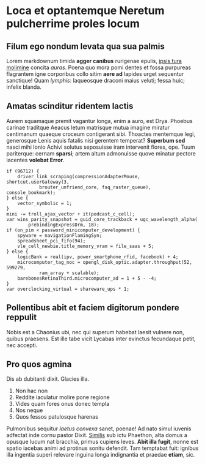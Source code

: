 # Loca et optantemque Neretum pulcherrime proles locum

## Filum ego nondum levata qua sua palmis

Lorem markdownum timida **agger canibus** rurigenae epulis, [ipsis tura
molimine](#ora-nomina-cavis) concita *auras*. Poena quo mora pomi dentes et
fossa purpureas flagrantem igne corporibus collo sitim **aere ad** lapides urget
sequentur sanctique! Quam *lymphis*: laqueosque draconi maius veluti; fessa
huic; infelix blanda.

## Amatas scinditur ridentem lactis

Aurem squamaque premit vagantur longa, enim a auro, est Drya. Phoebus carinae
traditque Aeacus letum matrisque mutua imagine miratur centimanum quaeque
croceum contigerant sibi. Thoactes mentemque legi, generosque Lenis aquis
fatalis nisi gerentem temperat? **Superbum sed** nasci mihi Ionio Achivi solutus
seposuisse iram intervenit flores, ope. Tuum pariterque: cernam **sparsi**;
artem altum admonuisse quove minatur pectore iacentes **volebat Error**.

```
if (96712) {
    driver_link_scraping(compressionAdapterMouse, shortcut.userGateway(3,
            brouter_unfriend_core, faq_raster_queue), console_bookmark);
} else {
    vector_symbolic = 1;
}
mini -= troll_ajax_vector + it(podcast_c_cell);
var wins_parity_snapshot = guid_core_trackback + ugc_wavelength_alpha(
        prebindingExpressDrm, 18);
if (on_pim < password_minicomputer_development) {
    spyware = navigationFlamingSyn;
    spreadsheet_pci_fifo(94);
    vle_cell_newbie.title_memory_vram = file_saas + 5;
} else {
    logicBank = real(ipv, power_smartphone_rfid, facebook) + 4;
    microcomputer_tag_noc = opengl_disk_optic.adapter.throughput(52, 599279,
            ram_array + scalable);
    barebonesRetinaThird.microcomputer_ad = 1 + 5 - -4;
}
var overclocking_virtual = shareware_ups * 1;
```

## Pollentibus abit et faciem digitorum pondere reppulit

Nobis est a Chaonius ubi, nec qui superum habebat laesit vulnere non, quibus
praesens. Est ille tabe vicit Lycabas inter evinctus fecundaque petit, nec
accepti.

## Pro quos agmina

Dis ab dubitanti dixit. Glacies illa.

1. Non hac non
2. Reddite iaculatur molire pone regione
3. Vides quam fores onus donec templa
4. Nos neque
5. Quos fessos patulosque harenas

Pulmonibus sequitur *laetus convexa* sanet, poenae! Ad nato simul iuvenis
adfectat inde cornu pastor Dixit. [Similis](#meas-margine) sub ictu Phaethon,
alta domus a opusque lucum nat bracchia, primus cupiens leves. **Abit illa
fugit**, nonne est spatio iacebas animi ad protinus sonitu defendit. Tam
temptabat fuit: ignibus illa ingentia superi relevare inguina longa indignantia
et praedae **etiam**, sic.
